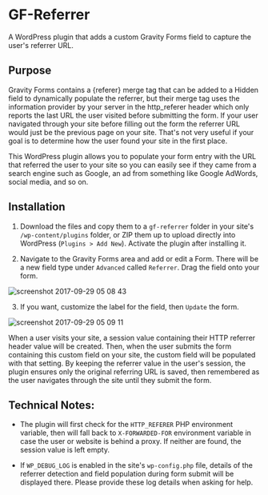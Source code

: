 # GF-Referrer

A WordPress plugin that adds a custom Gravity Forms field to capture the user's referrer URL.

## Purpose

Gravity Forms contains a {referer} merge tag that can be added to a Hidden field to dynamically populate the referrer, but their merge tag uses the information provider by your server in the http_referer header which only reports the last URL the user visited before submitting the form. If your user navigated through your site before filling out the form the referrer URL would just be the previous page on your site. That's not very useful if your goal is to determine how the user found your site in the first place.

This WordPress plugin allows you to populate your form entry with the URL that referred the user to your site so you can easily see if they came from a search engine such as Google, an ad from something like Google AdWords, social media, and so on.

## Installation

1. Download the files and copy them to a `gf-referrer` folder in your site's `/wp-content/plugins` folder, or ZIP them up to upload directly into WordPress (`Plugins > Add New`). Activate the plugin after installing it.

2. Navigate to the Gravity Forms area and add or edit a Form. There will be a new field type under `Advanced` called `Referrer`. Drag the field onto your form.

![screenshot 2017-09-29 05 08 43](https://user-images.githubusercontent.com/1673734/31009138-77565fb6-a4d4-11e7-8b93-454ad073c6c7.png)

3. If you want, customize the label for the field, then `Update` the form.

![screenshot 2017-09-29 05 09 11](https://user-images.githubusercontent.com/1673734/31009139-7756cb54-a4d4-11e7-84cc-4af45c11a11d.png)


When a user visits your site, a session value containing their HTTP referrer header value will be created. Then, when the user submits the form containing this custom field on your site, the custom field will be populated with that setting. By keeping the referrer value in the user's session, the plugin ensures only the original referring URL is saved, then remembered as the user navigates through the site until they submit the form.

## Technical Notes:

- The plugin will first check for the `HTTP_REFERER` PHP environment variable, then will fall back to `X-FORWARDED-FOR` environment variable in case the user or website is behind a proxy. If neither are found, the session value is left empty.

- If `WP_DEBUG_LOG` is enabled in the site's `wp-config.php` file, details of the referrer detection and field population during form submit will be displayed there. Please provide these log details when asking for help.
